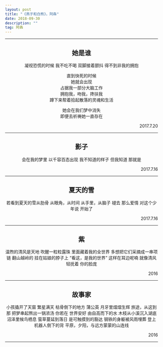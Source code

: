 ```yaml
---
layout: post
title: "《燕子和白熊》，阿犇"
date: 2018-09-30
description: ""
tag: 阿犇
---
```


* * *

## <center>她是谁<center />
<center>
凝视恐慌的时候  
我不吃不喝  
双脚接着颤抖  
得不到非我的拥抱  

直到快死的时候  
她就会出现  
占据我一部分大脑工作  
拥抱我，吻我，搀扶我  
蹲下来帮着拾起散落的灵魂和生活  

她会在我们梦中消失  
即便去祈祷她一直存在  
<center />
<p align="right">2017.7.20</p>

* * *

## <center>影子<center />
<center>
会在我的梦里  
以千容百态出现  
我不知道的样子  
但我知道  
那就是  
<center />
<p align="right">2017.7.16</p>

* * *

## <center>夏天的雪<center />
<center>
若看到夏天的雪从肋骨  
从眼角，从时间  
从手里，从脑子  
褪去  
那么爱情  
对这个少年说  
开始了  
<center />
<p align="right">2017.7.16</p>

* * *

## <center>紫<center />
<center>
温煦的清风是天地  
吹醒一粒粒露珠  
里面藏着我的全世界  
多想把它们采摘成一串项链  
翻山越岭的  
挂在姑娘的脖子上  
“看这，是我的世界”  
这样在耳边呢喃  
就像清风轻抚着  
你的脸庞  
<center />
<p align="right">2016</p>

* * *

## <center>故事家<center />
<center>
小孩撬开了天窗  
繁星满天  
枯骨倒下的地方  
蒲公英  
月牙里熠熠生辉  
旅途，从这到那  
把梦串起熬出一锅浓汤  
你若在  
世界安好  
由自高而下的水  
木枝从小溪沉入湖底  
沼泽里候鸟栖息  
萤草蔓延到落日  
是可触摸到的豁达  
钢铁的身躯被风雨埋葬  
登上机器人倒下的背  
平原，夕阳，与远方蒙蒙的山连线  
<center />
<p align="right">2016</p>

* * *